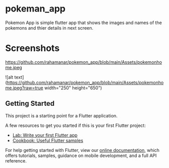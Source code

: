 # pokeman_app

Pokemon App is simple flutter app that shows the images and names of the pokemons and thier details in next screen.

# Screenshots 

https://github.com/rahamanar/pokemon_app/blob/main/Assets/pokemonhome.jpeg

![alt text](https://github.com/rahamanar/pokemon_app/blob/main/Assets/pokemonhome.jpeg?raw=true width="250" height="650")

## Getting Started

This project is a starting point for a Flutter application.

A few resources to get you started if this is your first Flutter project:

- [Lab: Write your first Flutter app](https://flutter.dev/docs/get-started/codelab)
- [Cookbook: Useful Flutter samples](https://flutter.dev/docs/cookbook)

For help getting started with Flutter, view our
[online documentation](https://flutter.dev/docs), which offers tutorials,
samples, guidance on mobile development, and a full API reference.
